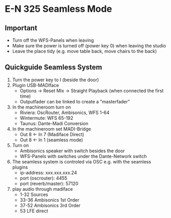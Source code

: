 # E-N 325 Seamless Mode

## Important

- Turn off the WFS-Panels when leaving
- Make sure the power is turned off (power key 0) when leaving the studio
- Leave the place tidy (e.g. move table back, move chairs to the back)

## Quickguide Seamless System

1. Turn the power key to I (beside the door)
2. Plugin USB-MADIface
    - Options -> Reset Mix -> Straight Playback (when connected the first time)
    - Outputfader can be linked to create a "masterfader"
3. In the machineroom turn on
    - Riviera: OscRouter, Ambisonics, WFS 1-64
    - Wintermute: WFS 65-192
    - Taunus: Dante-Madi Conversion
4. In the machineroom set MADI-Bridge
    - Out 8 <- In 7 (Madiface Direct)
    - Out 8 <- In 1 (seamless mode)
5. Turn on
    - Ambisonics speaker with switch besides the door
    - WFS-Panels with switches under the Dante-Network switch
6. The seamless system is controled via OSC e.g. with the seamless plugins
    - ip-address: xxx.xxx.xxx.24
    - port (oscrouter): 4455
    - port (reverb/master): 57120
7. play audio through madiface
    - 1-32 Sources
    - 33-36 Ambisonics 1st Order
    - 37-52 Ambisonics 3rd Order
    - 53 LFE direct
